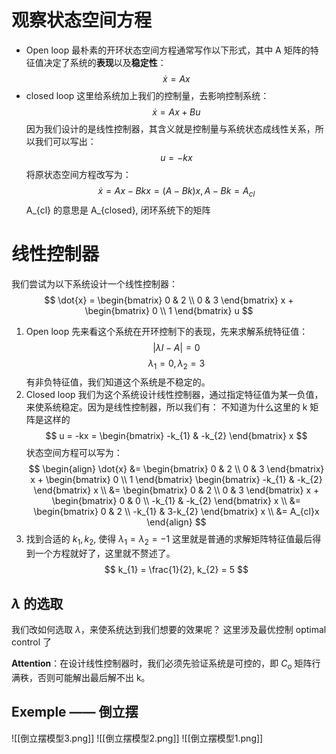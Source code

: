 # 观察状态空间方程
- Open loop
最朴素的开环状态空间方程通常写作以下形式，其中 A 矩阵的特征值决定了系统的**表现**以及**稳定性**：
$$
\dot{x} = Ax
$$
- closed loop
这里给系统加上我们的控制量，去影响控制系统：
$$
\dot{x} = Ax + Bu
$$
因为我们设计的是线性控制器，其含义就是控制量与系统状态成线性关系，所以我们可以写出：
$$
u = -kx
$$
将原状态空间方程改写为：
$$
\dot{x} = Ax - Bkx = (A - Bk)x, A - Bk = A_{cl}
$$
	A_{cl} 的意思是 A_{closed}, 闭环系统下的矩阵
# 线性控制器

我们尝试为以下系统设计一个线性控制器：
$$
\dot{x} = 
\begin{bmatrix}
0 & 2 \\
0 & 3
\end{bmatrix}
x +
\begin{bmatrix}
0 \\
1
\end{bmatrix}
u
$$
1. Open loop
先来看这个系统在开环控制下的表现，先来求解系统特征值：
$$
|\lambda I - A| = 0
$$
$$
\lambda_{1} = 0,\lambda_{2} = 3
$$
有非负特征值，我们知道这个系统是不稳定的。
2. Closed loop
我们为这个系统设计线性控制器，通过指定特征值为某一负值，来使系统稳定。因为是线性控制器，所以我们有：
	不知道为什么这里的 k 矩阵是这样的
$$
u = -kx = 
\begin{bmatrix}
-k_{1} & -k_{2}
\end{bmatrix}
x
$$
状态空间方程可以写为：
$$
\begin{align}
\dot{x} &= 
\begin{bmatrix}
0 & 2 \\
0 & 3
\end{bmatrix}
x +
\begin{bmatrix}
0 \\
1
\end{bmatrix}
\begin{bmatrix}
-k_{1} & -k_{2}
\end{bmatrix}
x \\
&= 
\begin{bmatrix}
0 & 2 \\
0 & 3
\end{bmatrix}
x + 
\begin{bmatrix}
0 & 0 \\
-k_{1} & -k_{2}
\end{bmatrix}
x \\
&= 
\begin{bmatrix}
0 & 2 \\
-k_{1} & 3-k_{2}
\end{bmatrix}
x \\
&= A_{cl}x
\end{align}
$$
3. 找到合适的 $k_{1}, k_{2}$, 使得 $\lambda_{1} = \lambda_{2} = -1$
这里就是普通的求解矩阵特征值最后得到一个方程就好了，这里就不赘述了。
$$
k_{1} = \frac{1}{2}, k_{2} = 5
$$
## $\lambda$ 的选取
我们改如何选取 $\lambda$，来使系统达到我们想要的效果呢？
这里涉及最优控制 optimal control 了

**Attention**：在设计线性控制器时，我们必须先验证系统是可控的，即 $C_{o}$ 矩阵行满秩，否则可能解出最后解不出 k。

## Exemple —— 倒立摆
![[倒立摆模型3.png]]
![[倒立摆模型2.png]]
![[倒立摆模型1.png]]